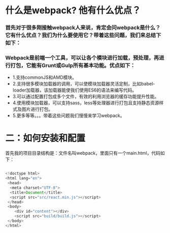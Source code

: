 # 什么是webpack? 他有什么优点？
### 首先对于很多刚接触webpack人来说，肯定会问webpack是什么？它有什么优点？我们为什么要使用它？带着这些问题，我们来总结下如下：
### Webpack是前端一个工具，可以让各个模块进行加载，预处理，再进行打包，它能有Grunt或Gulp所有基本功能。优点如下：

* 1.支持commonJS和AMD模块。
* 2.支持很多模块加载器的调用，可以使模块加载器灵活定制，比如babel-loader加载器，该加载器能使我们使用ES6的语法来编写代码。
* 3.可以通过配置打包成多个文件，有效的利用浏览器的缓存功能提升性能。
* 4.使用模块加载器，可以支持sass，less等处理器进行打包且支持静态资源样式及图片进行打包。
* 5.更多等等。。。带着这些问题我们慢慢来学习webpack。

# 二：如何安装和配置
首先我的项目目录结构是：文件名叫webpack，里面只有一个main.html，代码如下：

```javascript

<!doctype html>
<html lang="en">
 <head>
  <meta charset="UTF-8">
  <title>Document</title>
  <script src="src/react.min.js"></script>
 </head>
 <body>
    <div id="content"></div>
    <script src="build/build.js"></script>
 </body>
</html>

```